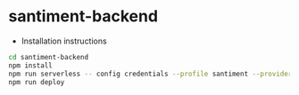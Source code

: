 # santiment-backend

* Installation instructions

```sh
cd santiment-backend
npm install
npm run serverless -- config credentials --profile santiment --provider aws --key APIKEY --secret APISECRET
npm run deploy
```
